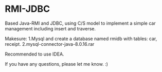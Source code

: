 # RMI-JDBC
Based Java-RMI and JDBC, using C/S model to implement a simple car management including insert and traverse.

Makesure:
1.Mysql and create a database named rmidb with tables: car, receipt.
2.mysql-connector-java-8.0.16.rar

Recommended to use IDEA.

If you have any questions, please let me know. :)
